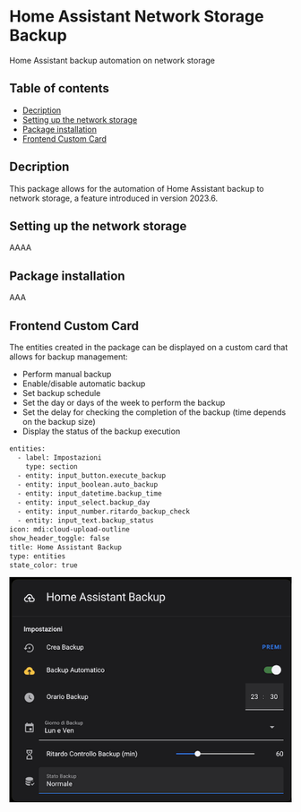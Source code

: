 # Home Assistant Network Storage Backup
Home Assistant backup automation on network storage

## Table of contents
* [Decription](#decription)
* [Setting up the network storage](#setting-up-the-network-storage)
* [Package installation](#package-installation)
* [Frontend Custom Card](#frontend-custom-card)

## Decription

This package allows for the automation of Home Assistant backup to network storage, a feature introduced in version 2023.6.


## Setting up the network storage

AAAA

## Package installation

AAA

## Frontend Custom Card

The entities created in the package can be displayed on a custom card that allows for backup management:
* Perform manual backup
* Enable/disable automatic backup
* Set backup schedule
* Set the day or days of the week to perform the backup
* Set the delay for checking the completion of the backup (time depends on the backup size)
* Display the status of the backup execution

```
entities:
  - label: Impostazioni
    type: section
  - entity: input_button.execute_backup
  - entity: input_boolean.auto_backup
  - entity: input_datetime.backup_time
  - entity: input_select.backup_day
  - entity: input_number.ritardo_backup_check
  - entity: input_text.backup_status
icon: mdi:cloud-upload-outline
show_header_toggle: false
title: Home Assistant Backup
type: entities
state_color: true
```

![alt text](https://github.com/paolo-hub/HA_Network_Storage_Backup/blob/main/images/home_assistant_card.png)
